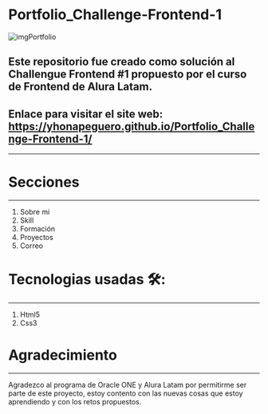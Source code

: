 # Portfolio_Challenge-Frontend-1
![imgPortfolio](https://user-images.githubusercontent.com/76560887/156065300-3e893d4a-80b7-4e82-8d8b-da73cd3abf5d.png)

## Este repositorio fue creado como solución al Challengue Frontend #1 propuesto por el curso de Frontend de Alura Latam.

## Enlace para visitar el site web: https://yhonapeguero.github.io/Portfolio_Challenge-Frontend-1/
***

# Secciones
***

1. Sobre mi
2. Skill
3. Formación
4. Proyectos
5. Correo

# Tecnologias usadas 🛠️:
***

1. Html5
2. Css3

# Agradecimiento
***

Agradezco al programa de Oracle ONE y Alura Latam por permitirme ser parte de este proyecto, estoy contento con las nuevas cosas que estoy aprendiendo y con los retos propuestos.
